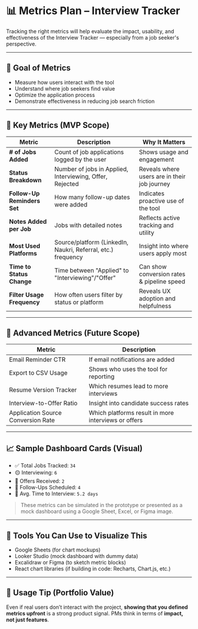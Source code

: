 # 📊 Metrics Plan – Interview Tracker

Tracking the right metrics will help evaluate the impact, usability, and effectiveness of the Interview Tracker — especially from a job seeker's perspective.

---

## 🎯 Goal of Metrics

- Measure how users interact with the tool  
- Understand where job seekers find value  
- Optimize the application process  
- Demonstrate effectiveness in reducing job search friction

---

## 🧩 Key Metrics (MVP Scope)

| Metric | Description | Why It Matters |
|--------|-------------|----------------|
| **# of Jobs Added** | Count of job applications logged by the user | Shows usage and engagement |
| **Status Breakdown** | Number of jobs in Applied, Interviewing, Offer, Rejected | Reveals where users are in their job journey |
| **Follow-Up Reminders Set** | How many follow-up dates were added | Indicates proactive use of the tool |
| **Notes Added per Job** | Jobs with detailed notes | Reflects active tracking and utility |
| **Most Used Platforms** | Source/platform (LinkedIn, Naukri, Referral, etc.) frequency | Insight into where users apply most |
| **Time to Status Change** | Time between "Applied" to "Interviewing"/"Offer" | Can show conversion rates & pipeline speed |
| **Filter Usage Frequency** | How often users filter by status or platform | Reveals UX adoption and helpfulness |

---

## 🔮 Advanced Metrics (Future Scope)

| Metric | Description |
|--------|-------------|
| Email Reminder CTR | If email notifications are added |
| Export to CSV Usage | Shows who uses the tool for reporting |
| Resume Version Tracker | Which resumes lead to more interviews |
| Interview-to-Offer Ratio | Insight into candidate success rates |
| Application Source Conversion Rate | Which platforms result in more interviews or offers |

---

## 📈 Sample Dashboard Cards (Visual)

- ✅ Total Jobs Tracked: `34`  
- 🟡 Interviewing: `6`  
- 💼 Offers Received: `2`  
- 🔁 Follow-Ups Scheduled: `4`  
- 🧠 Avg. Time to Interview: `5.2 days`

> These metrics can be simulated in the prototype or presented as a mock dashboard using a Google Sheet, Excel, or Figma image.

---

## 🎨 Tools You Can Use to Visualize This

- Google Sheets (for chart mockups)  
- Looker Studio (mock dashboard with dummy data)  
- Excalidraw or Figma (to sketch metric blocks)  
- React chart libraries (if building in code: Recharts, Chart.js, etc.)

---

## 🧠 Usage Tip (Portfolio Value)

Even if real users don’t interact with the project, **showing that you defined metrics upfront** is a strong product signal. PMs think in terms of **impact, not just features**.

